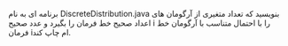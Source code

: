 برنامه ای به نام DiscreteDistribution.java بنویسید که تعداد متغیری از آرگومان های  اعداد صحیح خط فرمان را بگیرد و عدد صحیح i را با احتمال متناسب با آرگومان خط فرمان iام چاپ کند.
